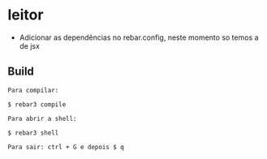 leitor
=====

- Adicionar as dependências no rebar.config, neste momento so temos a de jsx

Build
-----
    Para compilar:

    $ rebar3 compile

    Para abrir a shell:

    $ rebar3 shell

    Para sair: ctrl + G e depois $ q


